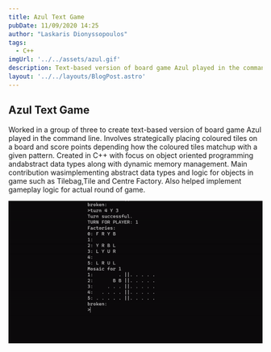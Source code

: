 ```yaml
---
title: Azul Text Game
pubDate: 11/09/2020 14:25
author: "Laskaris Dionyssopoulos"
tags:
  - C++
imgUrl: '../../assets/azul.gif'
description: Text-based version of board game Azul played in the command line.
layout: '../../layouts/BlogPost.astro'
---
```


## Azul Text Game
Worked in a group of three to create text-based version of board game Azul played
in the command line. Involves strategically placing coloured tiles on a board
and score points depending how the coloured tiles matchup with a given pattern.
Created in C++ with focus on object oriented programming andabstract data types
along with dynamic memory management. Main contribution wasimplementing abstract
data types and logic for objects in game such as Tilebag,Tile and Centre Factory.
Also helped implement gameplay logic for actual round of game. 

![cli gameplay of azul](../../assets/azul.gif "azul")

